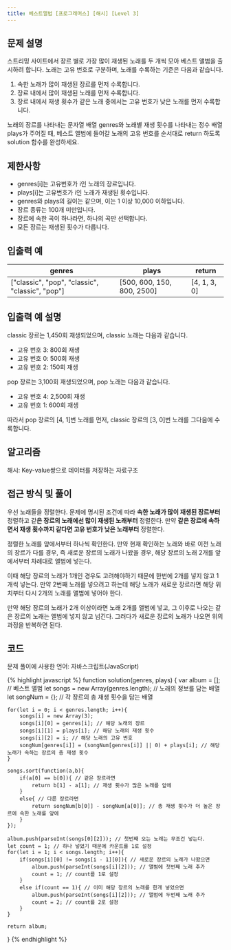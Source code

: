 ```yaml
---
title: 베스트앨범 [프로그래머스] [해시] [Level 3]
---
```


## 문제 설명

스트리밍 사이트에서 장르 별로 가장 많이 재생된 노래를 두 개씩 모아 베스트 앨범을 출시하려 합니다. 노래는 고유 번호로 구분하며, 노래를 수록하는 기준은 다음과 같습니다.

1. 속한 노래가 많이 재생된 장르를 먼저 수록합니다.
2. 장르 내에서 많이 재생된 노래를 먼저 수록합니다.
3. 장르 내에서 재생 횟수가 같은 노래 중에서는 고유 번호가 낮은 노래를 먼저 수록합니다.

노래의 장르를 나타내는 문자열 배열 genres와 노래별 재생 횟수를 나타내는 정수 배열 plays가 주어질 때, 베스트 앨범에 들어갈 노래의 고유 번호를 순서대로 return 하도록 solution 함수를 완성하세요.

## 제한사항

* genres[i]는 고유번호가 i인 노래의 장르입니다.
* plays[i]는 고유번호가 i인 노래가 재생된 횟수입니다.
* genres와 plays의 길이는 같으며, 이는 1 이상 10,000 이하입니다.
* 장르 종류는 100개 미만입니다.
* 장르에 속한 곡이 하나라면, 하나의 곡만 선택합니다.
* 모든 장르는 재생된 횟수가 다릅니다.

## 입출력 예

| genres |	plays |	return |
| -------- | -------- | -------- |
| ["classic", "pop", "classic", "classic", "pop"] | [500, 600, 150, 800, 2500] | [4, 1, 3, 0] |

## 입출력 예 설명

classic 장르는 1,450회 재생되었으며, classic 노래는 다음과 같습니다.

* 고유 번호 3: 800회 재생
* 고유 번호 0: 500회 재생
* 고유 번호 2: 150회 재생

pop 장르는 3,100회 재생되었으며, pop 노래는 다음과 같습니다.

* 고유 번호 4: 2,500회 재생
* 고유 번호 1: 600회 재생

따라서 pop 장르의 [4, 1]번 노래를 먼저, classic 장르의 [3, 0]번 노래를 그다음에 수록합니다.

## 알고리즘

해시: Key-value쌍으로 데이터를 저장하는 자료구조

## 접근 방식 및 풀이

우선 노래들을 정렬한다. 문제에 명시된 조건에 따라 **속한 노래가 많이 재생된 장르부터** 정렬하고 같**은 장르의 노래에선 많이 재생된 노래부터** 정렬한다. 만약  **같은 장르에 속하면서 재생 횟수까지 같다면 고유 번호가 낮은 노래부터** 정렬한다.

정렬한 노래를 앞에서부터 하나씩 확인한다. 만약 현재 확인하는 노래와 바로 이전 노래의 장르가 다를 경우, 즉 새로운 장르의 노래가 나왔을 경우, 해당 장르의 노래 2개를 앞에서부터 차례대로 앨범에 넣는다.

이때 해당 장르의 노래가 1개인 경우도 고려해야하기 때문에 한번에 2개를 넣지 않고 1개씩 넣는다. 만약 2번째 노래를 넣으려고 하는데 해당 노래가 새로운 장르라면 해당 위치부터 다시 2개의 노래를 앨범에 넣어야 한다.

만약 해당 장르의 노래가 2개 이상이라면 노래 2개를 앨범에 넣고, 그 이후로 나오는 같은 장르의 노래는 앨범에 넣지 않고 넘긴다. 그러다가 새로운 장르의 노래가 나오면 위의 과정을 반복하면 된다.
## 코드

문제 풀이에 사용한 언어: 자바스크립트(JavaScript)

{% highlight javascript %}
function solution(genres, plays) {
    var album = []; // 베스트 앨범
    let songs = new Array(genres.length); // 노래의 정보를 담는 배열
    let songNum = {}; // 각 장르의 총 재생 횟수을 담는 배열
    
    for(let i = 0; i < genres.length; i++){
        songs[i] = new Array(3);
        songs[i][0] = genres[i]; // 해당 노래의 장르
        songs[i][1] = plays[i]; // 해당 노래의 재생 횟수
        songs[i][2] = i; // 해당 노래의 고유 번호
        songNum[genres[i]] = (songNum[genres[i]] || 0) + plays[i]; // 해당 노래가 속하는 장르의 총 재생 횟수
    }
    
    songs.sort(function(a,b){
        if(a[0] == b[0]){ // 같은 장르라면
            return b[1] - a[1]; // 재생 횟수가 많은 노래를 앞에
        }
        else{ // 다른 장르라면
            return songNum[b[0]] - songNum[a[0]]; // 총 재생 횟수가 더 높은 장르에 속한 노래를 앞에
        }
    });
    
    album.push(parseInt(songs[0][2])); // 첫번째 오는 노래는 무조건 넣는다.
    let count = 1; // 하나 넣었기 때문에 카운트를 1로 설정
    for(let i = 1; i < songs.length; i++){
        if(songs[i][0] != songs[i - 1][0]){ // 새로운 장르의 노래가 나왔으면
            album.push(parseInt(songs[i][2])); // 앨범에 첫번째 노래 추가
            count = 1; // count를 1로 설정
        }
        else if(count == 1){ // 이미 해당 장르의 노래를 한개 넣었으면
            album.push(parseInt(songs[i][2])); // 앨범에 두번째 노래 추가
            count = 2; // count를 2로 설정
        }
    }
    
    return album;
}
{% endhighlight %}
